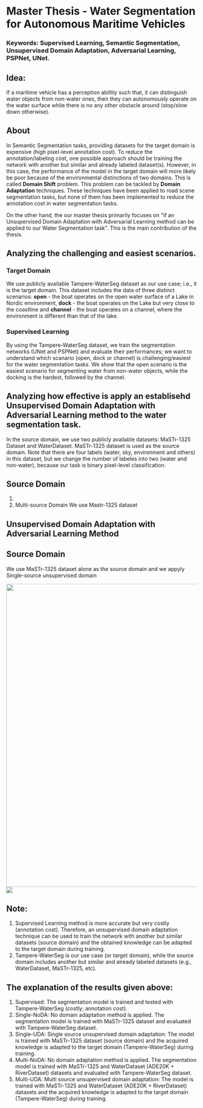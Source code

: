 # Master Thesis - Water Segmentation for Autonomous Maritime Vehicles

### Keywords: Supervised Learning, Semantic Segmentation, Unsupervised Domain Adaptation, Adversarial Learning, PSPNet, UNet.

## Idea: 
If a maritime vehicle has a perception abilitiy such that, it can distinguish water objects from non-water ones, then they can autonomously operate on the water surface while there is no any other obstacle around (stop/slow down otherwise).

## About
In Semantic Segmentation tasks, providing datasets for the target domain is expensive (high pixel-level annotation cost). To reduce the annotation/labeling cost, one possible approach should be training the network with another but similar and already labeled dataset(s). However, in this case, the performance of the model in the target domain will more likely be poor because of the environmental distinctions of two domains. This is called <b>Domain Shift</b> problem. This problem can be tackled by <b>Domain Adaptation</b> techniques. These techniques have been applied to road scene segmentation tasks, but none of them has been implemented to reduce the annotation cost in water segmentation tasks. 

On the other hand, the our master thesis primarily focuses on "if an Unsupervised Domain Adaptation with Adversarial Learning method can be applied to our Water Segmentation task". This is the main contribution of the thesis.  


## Analyzing the challenging and easiest scenarios. 

### Target Domain
We use publicly available Tampere-WaterSeg dataset as our use case; i.e., it is the target domain. This dataset includes the data of three distinct scenarios: <b>open</b> - the boat operates on the open water surface of a Lake in Nordic environment, <b>dock</b> - the boat operates on the Lake but very close to the coastline and <b>channel</b> - the boat operates on a channel, where the environment is different than that of the lake.

### Supervised Learning
By using the Tampere-WaterSeg dataset, we train the segmentation networks (UNet and PSPNet) and evaluate their performances; we want to understand which scanario (open, dock or channel) is challenging/easiest for the water segmentation tasks. We show that the open scenario is the easiest scenario for segmenting water from non-water objects, while the docking is the hardest, followed by the channel.  

## Analyzing how effective is apply an establisehd Unsupervised Domain Adaptation with Adversarial Learning method to the water segmentation task.  
In the source domain, we use two publicly available datasets: MaSTr-1325 Dataset and WaterDataset. 
MaSTr-1325 dataset is used as the source domain. Note that there are four labels (water, sky, environment and others) in this dataset, but we change the number of labeles into two (water and non-water), because our task is binary pixel-level classification.

## Source Domain
1)  
2) Multi-source Domain 
We use Mastr-1325 dataset 

## Unsupervised Domain Adaptation with Adversarial Learning Method


## Source Domain
We use MaSTr-1325 dataset alone as the source domain and we appyly Single-source unsupervised domain

<img src="https://user-images.githubusercontent.com/25903137/117814527-b64e7180-b264-11eb-8209-3271850e701e.jpg" width="600" height="800"/>

<img src="https://user-images.githubusercontent.com/25903137/119140414-6af64900-ba44-11eb-831c-aa4d35c51337.png"/>

 ## Note: 
 1) Supervised Learning method is more accurate but very costly (annotation cost). Therefore, an unsupervised domain adaptation technique can be used to train the network with another but similar datasets (source domain) and the obtained knowledge can be adapted to the target domain during training.
 2) Tampere-WaterSeg is our use case (or target domain), while the source domain includes another but similar and already labeled datasets (e.g., WaterDataset, MaSTr-1325, etc).

## The explanation of the results given above: 
  1) Supervised: The segmentation model is trained and tested with Tampere-WaterSeg (costly; annotation cost).
  2) Single-NoDA: No domain adaptation method is applied. The segmentation model is trained with MaSTr-1325 dataset and evaluated with Tampere-WaterSeg dataset.
  3) Single-UDA: Single source unsupervised domain adaptation: The model is trained with MaSTr-1325 dataset (source domain) and the acquired knowledge is adapted to the target domain (Tampere-WaterSeg) during training.
  4) Multi-NoDA: No domain adaptation method is applied. The segmentation model is trained with MaSTr-1325 and WaterDataset (ADE20K + RiverDataset) datasets and evaluated with Tampere-WaterSeg dataset.
  5) Multi-UDA: Multi source unsupervised domain adaptation: The model is trained with MaSTr-1325 and WaterDataset (ADE20K + RiverDataset) datasets and the acquired knowledge is adapted to the target domain (Tampere-WaterSeg) during training.
  
